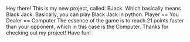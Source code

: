 Hey there! This is my new project, called: BJack. Which basically means Black Jack.
Basically, you can play Black Jack in python. 
Player == You
Dealer == Computer
The essence of the game is to reach 21 points faster than your opponent, which in this case is the Computer.
Thanks for checking out my project! Have fun!
